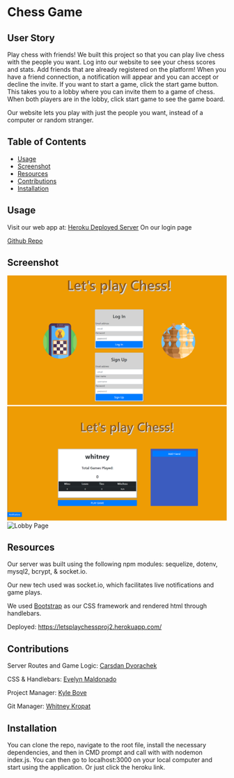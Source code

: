 # Chess Game
## User Story

Play chess with friends! We built this project so that you can play live chess with the people you want. Log into our website to see your chess scores and stats.  Add friends that are already registered on the platform! When you have a friend connection, a notification will appear and you can accept or decline the invite. If you want to start a game, click the start game button. This takes you to a lobby where you can invite them to a game of chess. When both players are in the lobby, click start game to see the game board.

Our website lets you play with just the people you want, instead of a computer or random stranger. 

## Table of Contents
  * [Usage](#usage)
  * [Screenshot](#screenshot)
  * [Resources](#resources)
  * [Contributions](#contributions)
  * [Installation](#Installation)
    
    
## Usage
  Visit our web app at:
  [Heroku Deployed Server]() 
  On our login page


  [Github Repo](https://github.com/lets-play-chess/chess-with-friends) 
        
## Screenshot

![Home Page](./public/assets/screenshot-1.PNG)
![User Page](./public/assets/screenshot-2.PNG)
![Lobby Page](./public/assets/screenshot-3.PNG)

## Resources

Our server was built using the following npm modules: sequelize, dotenv, mysql2, bcrypt, & socket.io. 

Our new tech used was socket.io, which facilitates live notifications and game plays.

We used [Bootstrap](https://getbootstrap.com/docs/3.4/css/) as our CSS framework and rendered html through handlebars.

Deployed: https://letsplaychessproj2.herokuapp.com/
 
## Contributions

Server Routes and Game Logic: [Carsdan Dvorachek](https://github.com/ChuckDvchek)  

CSS & Handlebars: [Evelyn Maldonado](https://github.com/EvelynGMaldonado)   

Project Manager: [Kyle Bove](https://github.com/Kbove)   

Git Manager: [Whitney Kropat](https://github.com/wkropat)  
  
## Installation <a id="Installation"></a>
You can clone the repo, navigate to the root file, install the necessary dependencies, and then in CMD prompt and call with with nodemon index.js. You can then go to localhost:3000 on your local computer and start using the application. Or just click the heroku link.
